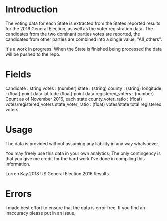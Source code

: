 # Introduction

The voting data for each State is extracted from the States reported results for the 2016 General Election, as well as the voter registration data.  The candidates from the two dominant parties votes are reported, the candidates from other parties are combined into a single value, "All_others".

It's a work in progress. When the State is finished being processed the data will be pushed to the repo.

# Fields

candidate	: string
votes	: (number)
state	: (string)
county : (string)
longitude	: (float) point data
latitude	(float) point data
registered_voters : (number)  Count as of November 2016, each state
county_voter_ratio	: (float)  votes/registered_voters
state_voter_ratio : (float) votes/state total registered voters

# Usage

The data is provided without assuming any liability in any way whatsoever.

You may freely use this data in your own analytics; The only contingency is that you give me credit for the hard work I've done in compiling this information.  

  Lorren Kay.2018
  US General Election 2016 Results       

# Errors

I made best effort to ensure that the data is error free.  If you find an inaccuracy please put in an issue.
